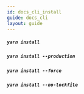```yaml
---
id: docs_cli_install
guide: docs_cli
layout: guide
---
```


##### `yarn install`

##### `yarn install --production`

##### `yarn install --force`

##### `yarn install --no-lockfile`
